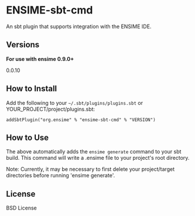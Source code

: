 # ENSIME-sbt-cmd 
An sbt plugin that supports integration with the ENSIME IDE.


## Versions

__For use with ensime 0.9.0+__

0.0.10


## How to Install
Add the following to your `~/.sbt/plugins/plugins.sbt` or YOUR_PROJECT/project/plugins.sbt:

    addSbtPlugin("org.ensime" % "ensime-sbt-cmd" % "VERSION")

## How to Use
The above automatically adds the `ensime generate` command to your sbt build. This command will write a .ensime file to your project's root directory.

Note: Currently, it may be necessary to first delete your project/target directories before running 'ensime generate'.

## License
BSD License
